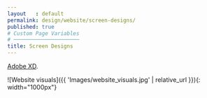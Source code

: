 ```yaml
---
layout   : default
permalink: design/website/screen-designs/
published: true
# Custom Page Variables
# ─────────────────────
title: Screen Designs
---
```

[Adobe XD](https://xd.adobe.com/view/bf5c3521-9597-4342-5cf8-06fcf4b02311-c96d/?fullscreen "smartphone app").

![Website visuals]({{ 'Images/website_visuals.jpg' | relative_url }}){: width="1000px"}